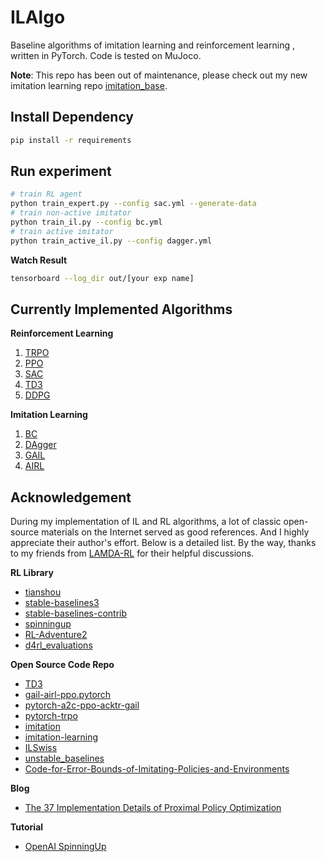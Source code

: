 # ILAlgo
Baseline algorithms of imitation learning and reinforcement learning , written in PyTorch. Code is tested on MuJoco.

**Note**: This repo has been out of maintenance, please check out my new imitation learning repo [imitation_base](https://github.com/BepfCp/imitation_base).

## Install Dependency

```bash
pip install -r requirements
```

## Run experiment

```bash
# train RL agent
python train_expert.py --config sac.yml --generate-data
# train non-active imitator
python train_il.py --config bc.yml
# train active imitator
python train_active_il.py --config dagger.yml
```

**Watch Result**

```bash
tensorboard --log_dir out/[your exp name]
```

## Currently Implemented Algorithms

**Reinforcement Learning**

1. [TRPO](https://arxiv.org/abs/1502.05477)
2. [PPO](https://arxiv.org/abs/1707.06347)
3. [SAC](https://arxiv.org/abs/1812.05905)
4. [TD3](https://arxiv.org/abs/1802.09477)
5. [DDPG](https://arxiv.org/abs/1509.02971)

**Imitation Learning**

1. [BC](https://proceedings.neurips.cc/paper/1990/hash/248e844336797ec98478f85e7626de4a-Abstract.html)
2. [DAgger](https://arxiv.org/abs/1011.0686)
3. [GAIL](https://arxiv.org/abs/1606.03476)
4. [AIRL](https://arxiv.org/abs/1710.11248)

## Acknowledgement
During my implementation of IL and RL algorithms, a lot of classic open-source materials on the Internet served as good references. And I highly appreciate their author's effort. Below is a detailed list. By the way, thanks to my friends from [LAMDA-RL](https://github.com/LAMDA-RL) for their helpful discussions.

**RL Library**

+ [tianshou](https://github.com/thu-ml/tianshou)
+ [stable-baselines3](https://github.com/DLR-RM/stable-baselines3)
+ [stable-baselines-contrib](https://github.com/Stable-Baselines-Team/stable-baselines3-contrib)
+ [spinningup](https://github.com/openai/spinningup)
+ [RL-Adventure2](https://github.com/higgsfield/RL-Adventure-2)
+ [d4rl_evaluations](https://github.com/rail-berkeley/d4rl_evaluations)

**Open Source Code Repo**

+ [TD3](https://github.com/sfujim/TD3)
+ [gail-airl-ppo.pytorch](https://github.com/ku2482/gail-airl-ppo.pytorch)
+ [pytorch-a2c-ppo-acktr-gail](https://github.com/ikostrikov/pytorch-a2c-ppo-acktr-gail)
+ [pytorch-trpo](https://github.com/ikostrikov/pytorch-trpo)
+ [imitation](https://github.com/HumanCompatibleAI/imitation)
+ [imitation-learning](https://github.com/Kaixhin/imitation-learning)
+ [ILSwiss](https://github.com/Ericonaldo/ILSwiss)
+ [unstable_baselines](https://github.com/x35f/unstable_baselines)
+ [Code-for-Error-Bounds-of-Imitating-Policies-and-Environments](https://github.com/tianxusky/Code-for-Error-Bounds-of-Imitating-Policies-and-Environments)

**Blog**

+ [The 37 Implementation Details of Proximal Policy Optimization](https://iclr.iro.umontreal.ca/679b37e0-caab-4710-921b-b59a688075df_1642188062/blog/)

**Tutorial**

+ [OpenAI SpinningUp](https://spinningup.openai.com/en/latest/index.html)
